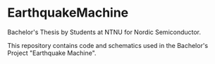 # EarthquakeMachine
Bachelor's Thesis by Students at NTNU for Nordic Semiconductor.

This repository contains code and schematics used in the Bachelor's Project "Earthquake Machine".
